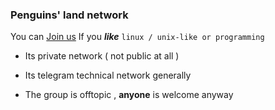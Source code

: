 ### Penguins' land network

You can [Join us](https://t.me/joinchat/AAAAAFHhzZN7-LtiiwDp3g ) If you **_like_**  ```linux / unix-like or programming```

- Its private network ( not public at all ) 

- Its telegram technical network generally 

- The group is offtopic , **anyone** is welcome anyway 

